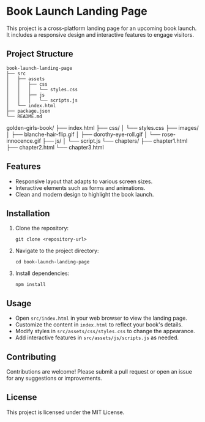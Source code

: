 # Book Launch Landing Page

This project is a cross-platform landing page for an upcoming book launch. It includes a responsive design and interactive features to engage visitors.

## Project Structure

```
book-launch-landing-page
├── src
│   ├── assets
│   │   ├── css
│   │   │   └── styles.css
│   │   ├── js
│   │   │   └── scripts.js
│   └── index.html
├── package.json
└── README.md
```
golden-girls-book/
├── index.html
├── css/
│   └── styles.css
├── images/
│   ├── blanche-hair-flip.gif
│   ├── dorothy-eye-roll.gif
│   └── rose-innocence.gif
├── js/
│   └── script.js
└── chapters/
    ├── chapter1.html
    ├── chapter2.html
    └── chapter3.html

## Features

- Responsive layout that adapts to various screen sizes.
- Interactive elements such as forms and animations.
- Clean and modern design to highlight the book launch.

## Installation

1. Clone the repository:
   ```
   git clone <repository-url>
   ```
2. Navigate to the project directory:
   ```
   cd book-launch-landing-page
   ```
3. Install dependencies:
   ```
   npm install
   ```

## Usage

- Open `src/index.html` in your web browser to view the landing page.
- Customize the content in `index.html` to reflect your book's details.
- Modify styles in `src/assets/css/styles.css` to change the appearance.
- Add interactive features in `src/assets/js/scripts.js` as needed.

## Contributing

Contributions are welcome! Please submit a pull request or open an issue for any suggestions or improvements.

## License

This project is licensed under the MIT License.